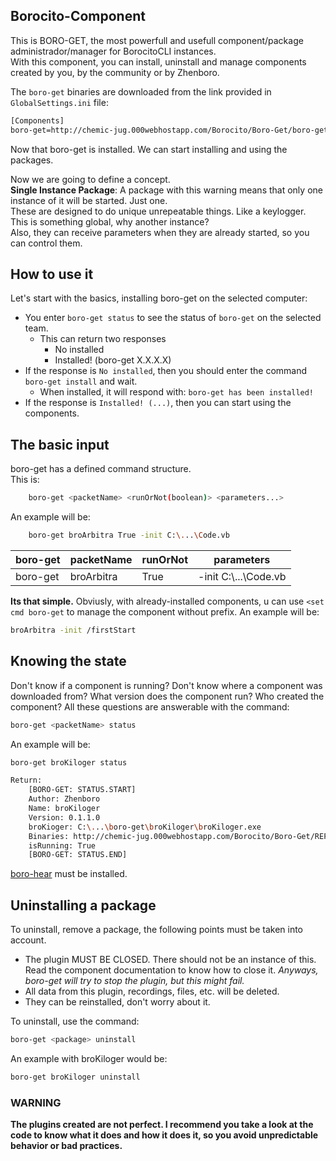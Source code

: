 ## Borocito-Component
This is BORO-GET, the most powerfull and usefull component/package administrador/manager for BorocitoCLI instances.  
With this component, you can install, uninstall and manage components created by you, by the community or by Zhenboro.  

The `boro-get` binaries are downloaded from the link provided in `GlobalSettings.ini` file:  
```sh
[Components]
boro-get=http://chemic-jug.000webhostapp.com/Borocito/Boro-Get/boro-get.zip
```  
Now that boro-get is installed. We can start installing and using the packages.  

Now we are going to define a concept.  
**Single Instance Package**: A package with this warning means that only one instance of it will be started. Just one.  
These are designed to do unique unrepeatable things. Like a keylogger. This is something global, why another instance?  
Also, they can receive parameters when they are already started, so you can control them.  

## How to use it
Let's start with the basics, installing boro-get on the selected computer:  
- You enter `boro-get status` to see the status of `boro-get` on the selected team.  
	- This can return two responses  
		- No installed  
		- Installed! (boro-get X.X.X.X)  
- If the response is `No installed`, then you should enter the command `boro-get install` and wait.  
	- When installed, it will respond with: `boro-get has been installed!`  
- If the response is `Installed! (...)`, then you can start using the components.  

## The basic input
boro-get has a defined command structure.  
This is:  
```sh
	boro-get <packetName> <runOrNot(boolean)> <parameters...>
```
An example will be:
```sh
	boro-get broArbitra True -init C:\...\Code.vb
```
|boro-get|packetName|runOrNot|parameters|
|--|--|--|--|
|boro-get|broArbitra|True|-init C:\\...\Code.vb
**Its that simple.**
Obviusly, with already-installed components, u can use `<set cmd boro-get` to manage the component without prefix.
An example will be:
```sh
broArbitra -init /firstStart
```

## Knowing the state
Don't know if a component is running? Don't know where a component was downloaded from? What version does the component run? Who created the component? All these questions are answerable with the command:
```sh
boro-get <packetName> status
```
An example will be:  
```sh
boro-get broKiloger status
```
```sh
Return:
	[BORO-GET: STATUS.START]
	Author: Zhenboro
	Name: broKiloger
	Version: 0.1.1.0
	broKioger: C:\...\boro-get\broKiloger\broKiloger.exe
	Binaries: http://chemic-jug.000webhostapp.com/Borocito/Boro-Get/REPO/broKiloger.zip
	isRunning: True
	[BORO-GET: STATUS.END]
```
[boro-hear](https://github.com/Zhenboro/borocito-components/blob/dev/boro-hear/README.md) must be installed.

## Uninstalling a package
To uninstall, remove a package, the following points must be taken into account.
- The plugin MUST BE CLOSED. There should not be an instance of this. Read the component documentation to know how to close it. *Anyways, boro-get will try to stop the plugin, but this might fail.*  
- All data from this plugin, recordings, files, etc. will be deleted.  
- They can be reinstalled, don't worry about it.  

To uninstall, use the command:  
```sh
boro-get <package> uninstall
```
An example with broKiloger would be:  
```sh
boro-get broKiloger uninstall
```

### WARNING
**The plugins created are not perfect. I recommend you take a look at the code to know what it does and how it does it, so you avoid unpredictable behavior or bad practices.**